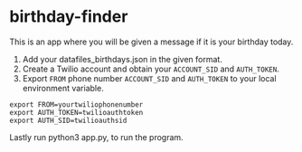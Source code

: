 # birthday-finder
This is an app where you will be given a message if it is your birthday today. 
1. Add your datafiles_birthdays.json in the given format. 
2. Create a Twilio account and obtain your      ```ACCOUNT_SID``` and ```AUTH_TOKEN```.
3. Export ```FROM``` phone number ```ACCOUNT_SID``` and ```AUTH_TOKEN``` to your local environment variable. 

```
export FROM=yourtwiliophonenumber
export AUTH_TOKEN=twilioauthtoken
export AUTH_SID=twilioauthsid
```

Lastly run python3 app.py, to run the program. 